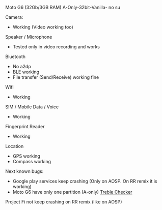 Moto G6 (32Gb/3GB RAM)
A-Only-32bit-Vanilla- no su

Camera:
* Working (Video working too)

Speaker / Microphone
* Tested only in video recording and works

Bluetooth
* No a2dp
* BLE working
* File transfer (Send/Receive) working fine

Wifi
* Working

SIM / Mobile Data / Voice
* Working

Fingerprint Reader
* Working

Location
* GPS working
* Compass working

Next known bugs:
* Google play services keep crashing (Only on AOSP. On RR remix it is working)
* Moto G6 have only one partition (A-only)
[Treble Checker](https://drive.google.com/open?id=1nO3aStuZ7dY03Vdxkn2y6f1t5FO5cAfg)

Project Fi not keep crashing on RR remix (like on AOSP)
